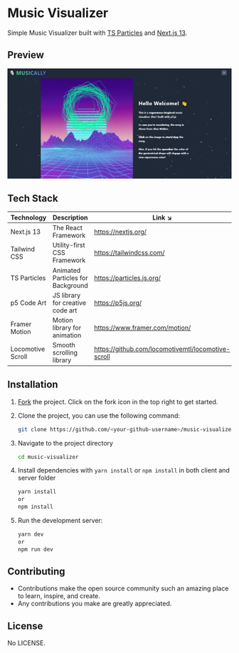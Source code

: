 # Music Visualizer

Simple Music Visualizer built with [TS Particles](https://particles.js.org/) and [Next.js 13](https://nextjs.org/).

## Preview

![image](https://github.com/vigneshshiv/music-visualizer/blob/main/public/images/preview.png)

## Tech Stack

| Technology | Description | Link ↘️ |
|------------|------------------------|-------------|
| Next.js 13 | The React Framework | https://nextjs.org/ |
| Tailwind CSS | Utility-first CSS Framework | https://tailwindcss.com/ |
| TS Particles | Animated Particles for Background | https://particles.js.org/ |
| p5 Code Art | JS library for creative code art | https://p5js.org/ |
| Framer Motion | Motion library for animation | https://www.framer.com/motion/ |
| Locomotive Scroll | Smooth scrolling library | https://github.com/locomotivemtl/locomotive-scroll |

## Installation

1. [Fork](https://github.com/vigneshshiv/music-visualizer/fork) the project. Click on the fork icon in the top right to get started.

2. Clone the project, you can use the following command:

   ```bash
   git clone https://github.com/<your-github-username>/music-visualizer
   ```

3. Navigate to the project directory

   ```bash
   cd music-visualizer
   ```

4. Install dependencies with `yarn install` or `npm install` in both client and server folder

   ```bash
   yarn install
   or
   npm install
   ```

5. Run the development server:

   ```bash
   yarn dev
   or
   npm run dev
   ```

## Contributing

- Contributions make the open source community such an amazing place to learn, inspire, and create.
- Any contributions you make are greatly appreciated.

## License

No LICENSE.